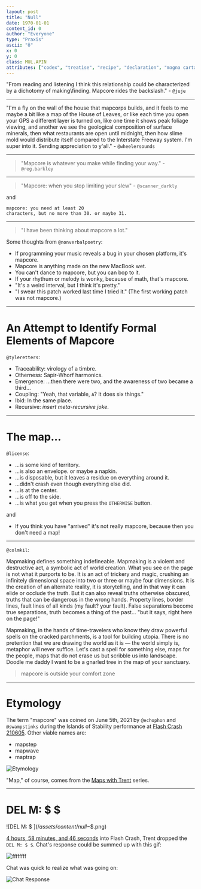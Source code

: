 ```yaml
---
layout: post
title: "Null"
date: 1970-01-01
content_id: 0
author: "Everyone"
type: "Praxis"
ascii: "õ"
x: 0
y: 0
class: MUL.APIN
attributes: ["codex", "treatise", "recipe", "declaration", "magna carta", "mapcore"]
---
```

"From reading and listening I think this relationship could be characterized by a dichotomy of making\finding. Mapcore rides the backslash." - `@juje`

---

"I'm a fly on the wall of the house that mapcorps builds, and it feels to me maybe a bit like a map of the House of Leaves, or like each time you open your GPS a different layer is turned on, like one time it shows peak foliage viewing, and another we see the geological composition of surface minerals, then what restaurants are open until midnight, then how slime mold would distribute itself compared to the Interstate Freeway system. I'm super into it. Sending appreciation to y'all." - `@wheelersounds`

---

> "Mapcore is whatever you make while finding your way." - `@reg.barkley`

---

> "Mapcore: when you stop limiting your slew" - `@scanner_darkly`

and

```
mapcore: you need at least 20
characters, but no more than 30. or maybe 31.
```

---

> "I have been thinking about mapcore a lot."

Some thoughts from `@nonverbalpoetry`:

 - If programming your music reveals a bug in your chosen platform, it's mapcore.
 - Mapcore is anything made on the new MacBook wet.
 - You can't dance to mapcore, but you can bop to it.
 - If your rhythum or melody is wonky, because of math, that's mapcore.
 - "It's a weird interval, but I think it's pretty."
 - "I swear this patch worked last time I tried it." (The first working patch was not mapcore.)

---

# An Attempt to Identify Formal Elements of Mapcore

`@tyleretters`:

 - Traceability: virology of a timbre.
 - Otherness: Sapir-Whorf harmonics.
 - Emergence: ...then there were two, and the awareness of two became a third...
 - Coupling: "Yeah, that variable, `A`? It does six things."
 - Ibid: In the same place.
 - Recursive: *insert meta-recursive joke*.

---

# The map...

`@license`:

 - ...is some kind of territory.
 - ...is also an envelope. or maybe a napkin.
 - ...is disposable, but it leaves a residue on everything around it.
 - ...didn't crash even though everything else did.
 - ...is at the center.
 - ...is off to the side.
 - ...is what you get when you press the `OTHERWISE` button.

and

 - If you think you have "arrived" it's not really mapcore, because then you don't need a map!

---

`@colmkil`:

Mapmaking defines something indefineable. Mapmaking is a violent and destructive act, a symbolic act of world creation. What you see on the page is not what it purports to be. It is an act of trickery and magic, crushing an infinitely dimensional space into two or three or maybe four dimensions. It is the creation of an alternate reality, it is storytelling, and in that way it can elide or occlude the truth. But it can also reveal truths otherwise obscured, truths that can be dangerous in the wrong hands. Property lines, border lines, fault lines of all kinds (my fault? your fault). False separations become true separations, truth becomes a thing of the past... "but it says, right here on the page!" 

Mapmaking, in the hands of time-travelers who know they draw powerful spells on the cracked parchments, is a tool for building utopia. There is no pretention that we are drawing the world as it is — the world simply is, metaphor will never suffice. Let's cast a spell for something else, maps for the people, maps that do not erase us but scribble us into landscape. Doodle me daddy I want to be a gnarled tree in the map of your sanctuary.

> mapcore is outside your comfort zone

---

# Etymology

The term "mapcore" was coined on June 5th, 2021 by `@echophon` and `@swampstinks` during the Islands of Stability performance at [Flash Crash 210605](https://flashcrash.net). Other viable names are:

 - mapstep
 - mapwave
 - maptrap

![Etymology](/assets/content/null-etymology.png)

"Map," of course, comes from the [Maps with Trent](https://llllllll.co/t/31528) series.

---

# DEL M: $ $

![DEL M: $ $](/assets/content/null-$$.png)

[4 hours, 58 minutes, and 46 seconds](https://www.twitch.tv/videos/1046928056) into Flash Crash, Trent dropped the `DEL M: $ $`. Chat's response could be summed up with this gif:

![ffffffff](/assets/content/null-ffffffff.gif)

Chat was quick to realize what was going on:

![Chat Response](/assets/content/null-chat-response.png)